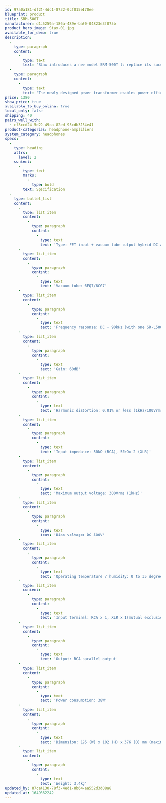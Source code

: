 ```yaml
---
id: 97a0a181-df24-4dc1-8732-0cf015e170ee
blueprint: product
title: SRM-500T
manufacturer: d1c5259a-186a-489e-ba70-04823e3f075b
product_hero_image: Stax-01.jpg
available_for_demo: true
description:
  -
    type: paragraph
    content:
      -
        type: text
        text: 'Stax introduces a new model SRM-500T to replace its successor of SRM-006tS. The SRM-500T utilizes a pair of 6FQ7/6CG7 vacuum tubes as the output, driven by custom-made low noise dual FET. Stax pride itself in offering a great value electrostatic driver at the best possible performance.'
  -
    type: paragraph
    content:
      -
        type: text
        text: 'The newly designed power transformer enables power efficiency. As a result, it achieves an improved sound quality than the conventional vacuum tube output driver unit found in SRM-006tS.'
price: 1380
show_price: true
available_to_buy_online: true
local_only: false
shipping: 40
pairs_well_with:
  - cf3ccd24-5d29-49ca-82ed-95cdb3164e41
product-categories: headphone-amplifiers
system_category: headphones
specs:
  -
    type: heading
    attrs:
      level: 2
    content:
      -
        type: text
        marks:
          -
            type: bold
        text: Specification
  -
    type: bullet_list
    content:
      -
        type: list_item
        content:
          -
            type: paragraph
            content:
              -
                type: text
                text: 'Type: FET input + vacuum tube output hybrid DC amplification driver unit'
      -
        type: list_item
        content:
          -
            type: paragraph
            content:
              -
                type: text
                text: 'Vacuum tube: 6FQ7/6CG7'
      -
        type: list_item
        content:
          -
            type: paragraph
            content:
              -
                type: text
                text: 'Frequency response: DC - 90kHz (with one SR-L500 MK2)'
      -
        type: list_item
        content:
          -
            type: paragraph
            content:
              -
                type: text
                text: 'Gain: 60dB'
      -
        type: list_item
        content:
          -
            type: paragraph
            content:
              -
                type: text
                text: 'Harmonic distortion: 0.01% or less (1kHz/100Vrms output)'
      -
        type: list_item
        content:
          -
            type: paragraph
            content:
              -
                type: text
                text: 'Input impedance: 50kΩ (RCA), 50kΩx 2 (XLR)'
      -
        type: list_item
        content:
          -
            type: paragraph
            content:
              -
                type: text
                text: 'Maximum output voltage: 300Vrms (1kHz)'
      -
        type: list_item
        content:
          -
            type: paragraph
            content:
              -
                type: text
                text: 'Bias voltage: DC 580V'
      -
        type: list_item
        content:
          -
            type: paragraph
            content:
              -
                type: text
                text: 'Operating temperature / humidity: 0 to 35 degrees C / less than 90% (non condensing)'
      -
        type: list_item
        content:
          -
            type: paragraph
            content:
              -
                type: text
                text: 'Input terminal: RCA x 1, XLR x 1(mutual exclusion input)'
      -
        type: list_item
        content:
          -
            type: paragraph
            content:
              -
                type: text
                text: 'Output: RCA parallel output'
      -
        type: list_item
        content:
          -
            type: paragraph
            content:
              -
                type: text
                text: 'Power consumption: 38W'
      -
        type: list_item
        content:
          -
            type: paragraph
            content:
              -
                type: text
                text: 'Dimension: 195 (W) x 102 (H) x 376 (D) mm (maximum protruding portion included)'
      -
        type: list_item
        content:
          -
            type: paragraph
            content:
              -
                type: text
                text: 'Weight: 3.4kg'
updated_by: 87ca4130-78f3-4ed1-8b64-aa552d3d08a8
updated_at: 1649862242
---
```

